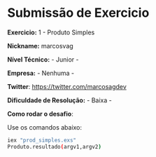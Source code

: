 # Submissão de Exercicio

**Exercicio:** 1 - Produto Simples

**Nickname:** marcosvag

**Nível Técnico:** - Junior -

**Empresa:** - Nenhuma -

**Twitter**: https://twitter.com/marcosagdev

**Dificuldade de Resolução:** - Baixa -


**Como rodar o desafio**: 

Use os comandos abaixo:
 
```bash
iex "prod_simples.exs"
Produto.resultado(argv1,argv2)
```